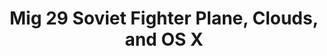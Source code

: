---
inv_num: 2016-033
add_credit:
url: 2016-033-mig-29-soviet-fighter-plane-clouds-and-os-x
title: Mig 29 Soviet Fighter Plane, Clouds, and OS X
year: '2016'
display_year: '2016'
medium: Mig 29 Soviet Fighter Plane and Clouds (2005) Nintendo Entertainment System
  .nes Roms, Macmini running OS X, Nintendo emulator (Open Emu), variable multi-channel
  presentation
dims: Dimensions variable
pitch:
ps:
live_url:
youtube:
related_code:
subheading:
download:
commission:
layout: things-i-made
---